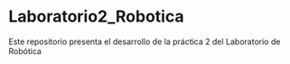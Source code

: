# Laboratorio2_Robotica
Este repositorio presenta el desarrollo de la práctica 2 del Laboratorio de Robótica
